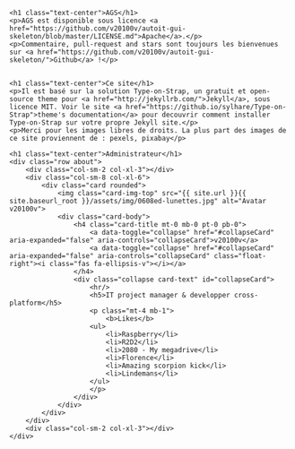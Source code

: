 <div class="container">

    <h1 class="text-center">AGS</h1>
    <p>AGS est disponible sous licence <a href="https://github.com/v20100v/autoit-gui-skeleton/blob/master/LICENSE.md">Apache</a>.</p>
    <p>Commentaire, pull-request and stars sont toujours les bienvenues sur <a href="https://github.com/v20100v/autoit-gui-skeleton/">Github</a> !</p>


    <h1 class="text-center">Ce site</h1>
    <p>Il est basé sur la solution Type-on-Strap, un gratuit et open-source theme pour <a href="http://jekyllrb.com/">Jekyll</a>, sous licence MIT. Voir le site <a href="https://github.io/sylhare/Type-on-Strap">theme's documentation</a> pour decouvrir comment installer Type-on-Strap sur votre propre Jekyll site.</p>
    <p>Merci pour les images libres de droits. La plus part des images de ce site proviennent de : pexels, pixabay</p>

    <h1 class="text-center">Administrateur</h1>
    <div class="row about">
        <div class="col-sm-2 col-xl-3"></div>
        <div class="col-sm-8 col-xl-6">
            <div class="card rounded">
                <img class="card-img-top" src="{{ site.url }}{{ site.baseurl_root }}/assets/img/0608ed-lunettes.jpg" alt="Avatar v20100v">
                <div class="card-body">
                    <h4 class="card-title mt-0 mb-0 pt-0 pb-0">
                        <a data-toggle="collapse" href="#collapseCard" aria-expanded="false" aria-controls="collapseCard">v20100v</a>
                        <a data-toggle="collapse" href="#collapseCard" aria-expanded="false" aria-controls="collapseCard" class="float-right"><i class="fas fa-ellipsis-v"></i></a>
                    </h4>
                    <div class="collapse card-text" id="collapseCard">
                        <hr/>
                        <h5>IT project manager & developper cross-platform</h5>
                        <p class="mt-4 mb-1">
                            <b>Likes</b>
                        <ul>
                            <li>Raspberry</li>
                            <li>R2D2</li>
                            <li>2080 - My megadrive</li>
                            <li>Florence</li>
                            <li>Amazing scorpion kick</li>
                            <li>Lindemans</li>
                        </ul>
                        </p>
                    </div>
                </div>
            </div>
        </div>
        <div class="col-sm-2 col-xl-3"></div>
    </div>
</div>
